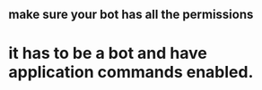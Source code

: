 ## make sure your bot has all the permissions

# **it has to be a bot and have application commands enabled.**
